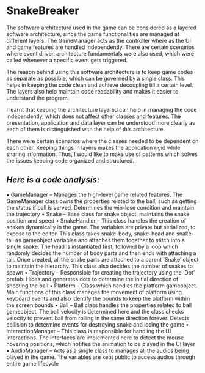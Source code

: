 # SnakeBreaker


The software architecture used in the game can be considered as a layered software architecture, since the game functionalities are managed at different layers. The GameManager acts as the controller where as the UI and game features are handled independently. There are certain scenarios where event driven architecture fundamentals were also used, which were called whenever a specific event gets triggered.
 
The reason behind using this software architecture is to keep game codes as separate as possible, which can be governed by a single class. This helps in keeping the code clean and achieve decoupling till a certain level. The layers also help maintain code readability and makes it easier to understand the program.

I learnt that keeping the architecture layered can help in managing the code independently, which does not affect other classes and features. The presentation, application and data layer can be understood more clearly as each of them is distinguished with the help of this architecture.

There were certain scenarios where the classes needed to be dependent on each other. Keeping things in layers makes the application rigid while sharing information. Thus, I would like to make use of patterns which solves the issues keeping code organized and structured.

## _Here is a code analysis:_
•	GameManager – Manages the high-level game related features. The GameManager class owns the properties related to the ball, such as getting the status if ball is served. Determines the win-lose condition and maintain the trajectory
•	Snake – Base class for snake object, maintains the snake position and speed
•	SnakeHandler – This class handles the creation of snakes dynamically in the game. The variables are private but serialized, to expose to the editor. This class takes snake-body, snake-head and snake-tail as gameobject variables and attaches them together to stitch into a single snake. The head is instantiated first, followed by a loop which randomly decides the number of body parts and then ends with attaching a tail. Once created, all the snake parts are attached to a parent ‘Snake’ object to maintain the hierarchy. This class also decides the number of snakes to spawn
•	Trajectory – Responsible for creating the trajectory using the ‘Dot’ prefab. Hides and generates dots to determine the initial direction of shooting the ball
•	Platform – Class which handles the platform gameobject. Main functions of this class manages the movement of platform using keyboard events and also identify the bounds to keep the platform within the screen bounds
•	Ball – Ball class handles the properties related to ball gameobject. The ball velocity is determined here and the class checks velocity to prevent ball from rolling in the same direction forever. Detects collision to determine events for destroying snake and losing the game
•	InteractionManager – This class is responsible for handling the UI interactions. The interfaces are implemented here to detect the mouse hovering positions, which notifies the animation to be played in the UI layer
•	AudioManager – Acts as a single class to manages all the audios being played in the game. The variables are kept public to access audios through entire game lifecycle
